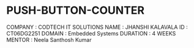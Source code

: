# PUSH-BUTTON-COUNTER
COMPANY : CODTECH IT SOLUTIONS
NAME : JHANSHI KALAVALA
ID : CT06DG2251
DOMAIN : Embedded Systems 
DURATION : 4 WEEKS
MENTOR : Neela Santhosh Kumar

